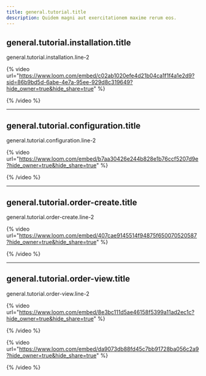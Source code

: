 ```yaml
---
title: general.tutorial.title
description: Quidem magni aut exercitationem maxime rerum eos.
---
```


## general.tutorial.installation.title

general.tutorial.installation.line-2

{% video url="https://www.loom.com/embed/c02ab1020efe4d21b04ca1f1f4a1e2d9?sid=86b9bd5d-6abe-4e7a-95ee-929d8c319649?hide_owner=true&hide_share=true" %}

{% /video %}


---

## general.tutorial.configuration.title

general.tutorial.configuration.line-2

{% video url="https://www.loom.com/embed/b7aa30426e244b828e1b76ccf5207d9e?hide_owner=true&hide_share=true" %}

{% /video %}

---

## general.tutorial.order-create.title

general.tutorial.order-create.line-2

{% video url="https://www.loom.com/embed/407cae9145514f94875f650070520587?hide_owner=true&hide_share=true" %}

{% /video %}

---

## general.tutorial.order-view.title

general.tutorial.order-view.line-2

{% video url="https://www.loom.com/embed/8e3bc111d5ae46158f5399a11ad2ec1c?hide_owner=true&hide_share=true" %}

{% /video %}

{% video url="https://www.loom.com/embed/da9073db88fd45c7bb91728ba056c2a9?hide_owner=true&hide_share=true" %}

{% /video %}